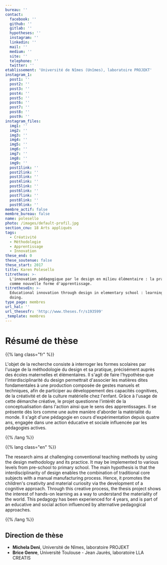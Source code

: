 ```yaml
---
bureau: ''
contact:
  facebook: ''
  github: ''
  gitlab: ''
  hypotheses: ''
  instagram: ''
  linkedin: ''
  mail: ''
  medium: ''
  site: ''
  telephone: ''
  twitter: ''
etablissement: 'Université de Nîmes (Unîmes), laboratoire PROJEKT'
instagram_1:
  post1: ''
  post2: ''
  post3: ''
  post4: ''
  post5: ''
  post6: ''
  post7: ''
  post8: ''
  post9: ''
instagram_files:
  img1: ''
  img2: ''
  img3: ''
  img4: ''
  img5: ''
  img6: ''
  img7: ''
  img8: ''
  img9: ''
  post1link: ''
  post2link: ''
  post3link: ''
  post4link: ''
  post5link: ''
  post6link: ''
  post7link: ''
  post8link: ''
  post9link: ''
membre_actif: false
membre_bureau: false
name: polesello
photo: /images/default-profil.jpg
section_cnu: 18 Arts appliqués
tags:
  - Créativité
  - Méthodologie
  - Apprentissage
  - Innovation
these_end: 0
these_soutenue: false
these_start: 2017
title: Karen Polesello
titrethese: >-
  L'innovation pédagogique par le design en milieu élémentaire : la pratique
  comme nouvelle forme d'apprentissage.
titretheseEn: >-
  Educational innovation through design in elementary school : learning by
  doing.
type_page: membres
url_hal: ''
url_thesesfr: 'http://www.theses.fr/s193599'
_template: membres
---
```


<!-- Supprimer les parties non remplies (supprimer les blocks de lang s'il n'y a pas deux langues). Tu es libre d'ajouter ce que tu veux à cette partie -->

# Résumé de thèse

{{% lang class="fr" %}}

L'objet de la recherche consiste à interroger les formes scolaires par l'usage de la méthodologie du design et sa pratique, précisément auprès des écoles maternelles et élémentaires. Il s'agit de faire l'hypothèse que l'interdisciplinarité du design permettrait d'associer les matières dites fondamentales à une production composée de gestes manuels et techniques, afin de participer au développement des capacités cognitives, de la créativité et de la culture matérielle chez l'enfant. Grâce à l'usage de cette démarche créative, le projet questionne l'intérêt de la conceptualisation dans l'action ainsi que le sens des apprentissages. Il se présente dès lors comme une autre manière d'aborder la matérialité du monde. Il s'agit d'une pédagogie en cours d'expérimentation depuis quatre ans, engagée dans une action éducative et sociale influencée par les pédagogies actives.

{{% /lang %}}

{{% lang class="en" %}}

The research aims at challenging conventional teaching methods by using the design methodology and its practice. It may be implemented to various levels from pre-school to primary school. The main hypothesis is that the interdisciplinarity of design enables the combination of traditional core subjects with a manual manufacturing process. Hence, it promotes the children's creativity and material curiosity via the development of a cognitive approach. Through this creative process, the thesis project shows the interest of hands-on learning as a way to understand the materiality of the world. This pedagogy has been experienced for 4 years, and is part of an educative and social action influenced by alternative pedagogical approaches.

{{% /lang %}}

## Direction de thèse

* **Michela Deni**, Université de Nîmes, laboratoire PROJEKT
* **Brice Genre**, Université Toulouse - Jean Jaurès, laboratoire LLA CREATIS
